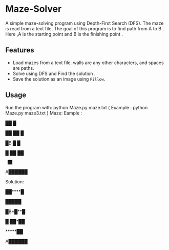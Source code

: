 # Maze-Solver
A simple maze-solving program using Depth-First Search (DFS). The maze is read from a text file. The goal of this program is to find path from A to B . Here ,A is the starting point and B is the finishing point . 
## Features
- Load mazes from a text file. walls are any other characters, and spaces are paths. 
- Solve using DFS and Find the solution .
- Save the solution as an image using `Pillow`.
## Usage
Run the program with:
python Maze.py maze.txt ( Example : python Maze.py maze3.txt )
Maze:
Eample : 

██    █

██ ██ █

█B █  █

█ ██ ██

     ██
     
A██████

Solution:

██****█

██*██*█

█B*█**█

█ ██*██

*****██

A██████
